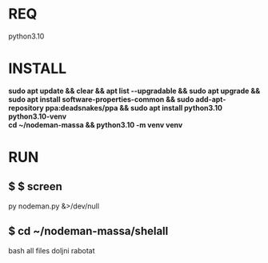 # REQ  
python3.10

# INSTALL  
__sudo apt update && clear && apt list --upgradable && sudo apt upgrade && sudo apt install software-properties-common && sudo add-apt-repository ppa:deadsnakes/ppa && sudo apt install python3.10 python3.10-venv__  
__cd ~/nodeman-massa && python3.10 -m venv venv__  

# RUN  
$ 
$ screen  
---
py nodeman.py &>/dev/null

$ cd ~/nodeman-massa/shelall  
---
bash all files doljni rabotat








